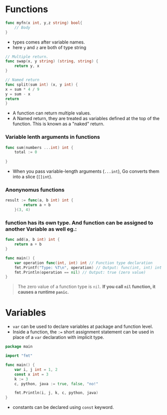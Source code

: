# Functions

```go
func myfn(x int, y,z string) bool{
	// Body
}
```
- types comes after variable names.
- here `y` and `z` are both of type string

```go
// Multiple return.
func swap(x, y string) (string, string) {
	return y, x
}

// Named return
func split(sum int) (x, y int) {
x = sum * 4 / 9
y = sum - x
return
}
```
- A function can return multiple values.
- A Named return, they are treated as variables defined at the top of the function. This is known as a "naked" return.
### Variable lenth arguments in functions
```go
func sum(numbers ...int) int {
	total := 0
	
}
```
- When you pass variable-length arguments (`...int`), Go converts them into a slice (`[]int`).
### Anonynomus functions
```go
result := func(a, b int) int {
        return a + b
    }(3, 4)
```

### function has its own type. And function can be assigned to another Variable as well eg.:
```go
func add(a, b int) int {
    return a + b
}

func main() {
    var operation func(int, int) int // Function type declaration
    fmt.Printf("Type: %T\n", operation) // Output: func(int, int) int
    fmt.Println(operation == nil) // Output: true (zero value)
}
```
> The zero value of a function type is `nil`. **If you call `nil` function, it causes a runtime `panic`.**


# Variables
- `var` can be used to declare variables at package and function level.
- Inside a function, the `:=` short assignment statement can be used in place of a `var` declaration with implicit type.
```go
package main

import "fmt"

func main() {
	var i, j int = 1, 2
	const x int = 3
	k := 3
	c, python, java := true, false, "no!"

	fmt.Println(i, j, k, c, python, java)
}
```
- constants can be declared using `const` keyword.

